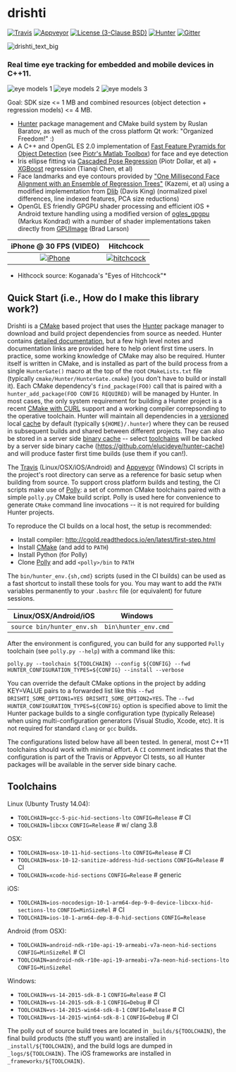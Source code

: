 # drishti

[![Travis][travis_shield]][travis_builds]
[![Appveyor][appveyor_shield]][appveyor_builds]
[![License (3-Clause BSD)][license_shield]][license_link]
[![Hunter][hunter_shield]][hunter_link]
[![Gitter][gitter_badge]][gitter_link]

[gitter_badge]: https://badges.gitter.im/elucideye/drishti.svg
[gitter_link]: https://gitter.im/elucideye/drishti?utm_source=badge&utm_medium=badge&utm_campaign=pr-badge&utm_content=badge

[hunter_shield]: https://img.shields.io/badge/hunter-v0.19.94-blue.svg
[hunter_link]: http://github.com/ruslo/hunter

[license_shield]: https://img.shields.io/badge/license-BSD%203--Clause-brightgreen.svg?style=flat-square
[license_link]: http://opensource.org/licenses/BSD-3-Clause

[travis_builds]: https://travis-ci.org/elucideye/drishti/builds
[travis_shield]: https://img.shields.io/travis/elucideye/drishti/master.svg?style=flat-square&label=Linux%20OSX%20Android%20iOS

[appveyor_builds]: https://ci.appveyor.com/project/headupinclouds/drishti
[appveyor_shield]: https://img.shields.io/appveyor/ci/headupinclouds/drishti.svg?style=flat-square&label=Windows 

![drishti_text_big](https://user-images.githubusercontent.com/554720/28922218-3a005f9c-7827-11e7-839c-ef3e9a282f70.png)

### Real time eye tracking for embedded and mobile devices in C++11.

![eye models 1](https://user-images.githubusercontent.com/554720/28920911-d836e56a-7821-11e7-8b41-bc338f100cc1.png)
![eye models 2](https://user-images.githubusercontent.com/554720/28920912-da9f3820-7821-11e7-848c-f526922e24ec.png)
![eye models 3](https://user-images.githubusercontent.com/554720/28920920-dcd8e708-7821-11e7-8fc2-b9f375a9a550.png)

Goal: SDK size <= 1 MB and combined resources (object detection + regression models) <= 4 MB.

* [Hunter](https://github.com/ruslo/hunter) package management and CMake build system by Ruslan Baratov, as well as much of the cross platform Qt work: "Organized Freedom!" :)
* A C++ and OpenGL ES 2.0 implementation of [Fast Feature Pyramids for Object Detection](https://pdollar.github.io/files/papers/DollarPAMI14pyramids.pdf) (see [Piotr's Matlab Toolbox](https://pdollar.github.io/toolbox)) for face and eye detection
* Iris ellipse fitting via [Cascaded Pose Regression](https://pdollar.github.io/files/papers/DollarCVPR10pose.pdf) (Piotr Dollar, et al) + [XGBoost](https://github.com/dmlc/xgboost) regression (Tianqi Chen, et al) 
* Face landmarks and eye contours provided by ["One Millisecond Face Alignment with an Ensemble of Regression Trees"](http://www.cv-foundation.org/openaccess/content_cvpr_2014/papers/Kazemi_One_Millisecond_Face_2014_CVPR_paper.pdf) (Kazemi, et al) using a modified implementation from [Dlib](https://github.com/davisking/dlib) (Davis King) (normalized pixel differences, line indexed features, PCA size reductions)
* OpenGL ES friendly GPGPU shader processing and efficient iOS + Android texture handling using a modified version of [ogles_gpgpu](https://github.com/hunter-packages/ogles_gpgpu) (Markus Kondrad) with a number of shader implementations taken directly from [GPUImage](https://github.com/BradLarson/GPUImage) (Brad Larson)

iPhone @ 30 FPS (VIDEO)                                        |  Hitchcock 
:-------------------------------------------------------------:|:-------------------------:
[![iPhone](https://goo.gl/1uLQ44)](https://vimeo.com/230351171)|[![hitchcock](https://goo.gl/rMzrBB)](https://vimeo.com/219386623)

* Hithcock source: Koganada's "Eyes of Hitchcock"*

## Quick Start (i.e., How do I make this library work?)

Drishti is a [CMake](https://github.com/kitware/CMake) based project that uses the [Hunter](https://github.com/ruslo/hunter) package manager to download and build project dependencies from source as needed.  Hunter contains [detailed documentation](https://docs.hunter.sh/en/latest), but a few high level notes and documentation links are provided here to help orient first time users.  In practice, some working knowledge of CMake may also be required.  Hunter itself is written in CMake, and is installed as part of the build process from a single `HunterGate()` macro at the top of the root `CMakeLists.txt` file (typically `cmake/Hunter/HunterGate.cmake`) (you don't have to build or install it).  Each CMake dependency's `find_package(FOO)` call that is paired with a `hunter_add_package(FOO CONFIG REQUIRED)` will be managed by Hunter.  In most cases, the only system requirement for building a Hunter project is a recent [CMake with CURL](https://docs.hunter.sh/en/latest/contributing.html#reporting-bugs) support and a working compiler correpsonding to the operative toolchain.  Hunter will maintain all dependencies in a [versioned](https://docs.hunter.sh/en/latest/overview/customization.html) local [cache](https://docs.hunter.sh/en/latest/overview/shareable.html) by default (typically `${HOME}/.hunter`) where they can be reused in subsequent builds and shared between different projects.  They can also be stored in a server side [binary cache](https://docs.hunter.sh/en/latest/overview/binaries.html) -- select [toolchains](#Toolchains) will be backed by a server side binary cache (https://github.com/elucideye/hunter-cache) and will produce faster first time builds (use them if you can!).

The [Travis](https://github.com/elucideye/drishti/blob/master/.travis.yml) (Linux/OSX/iOS/Android) and [Appveyor](https://github.com/elucideye/drishti/blob/master/appveyor.yml) (Windows) CI scripts in the project's root directory can serve as a reference for basic setup when building from source.  To support cross platform builds and testing, the CI scripts make use of [Polly](https://github.com/ruslo/polly): a set of common CMake toolchains paired with a simple `polly.py` CMake build script.  Polly is used here for convenience to generate `CMake` command line invocations -- it is not required for building Hunter projects.

To reproduce the CI builds on a local host, the setup is recommended:

* Install compiler: http://cgold.readthedocs.io/en/latest/first-step.html
* Install [CMake](https://github.com/kitware/CMake) (and add to `PATH`)
* Install Python (for Polly)
* Clone [Polly](https://github.com/ruslo/polly) and add `<polly>/bin` to `PATH`

The `bin/hunter_env.{sh,cmd}` scripts (used in the CI builds) can be used as a fast shortcut to install these tools for you.  You may want to add the `PATH` variables permanently to your `.bashrc` file (or equivalent) for future sessions.

| Linux/OSX/Android/iOS         | Windows                   |
|-------------------------------|---------------------------|
| `source bin/hunter_env.sh`    | `bin\hunter_env.cmd`      |


After the environment is configured, you can build for any supported `Polly` toolchain (see `polly.py --help`) with a command like this:

```
polly.py --toolchain ${TOOLCHAIN} --config ${CONFIG} --fwd HUNTER_CONFIGURATION_TYPES=${CONFIG} --install --verbose
```

You can override the default CMake options in the project by adding KEY=VALUE pairs to a forwarded list like this `--fwd DRISHTI_SOME_OPTION1=YES DRISHTI_SOME_OPTION2=YES`.  The `--fwd HUNTER_CONFIGURATION_TYPES=${CONFIG}` option is specified above to limit the Hunter package builds to a single configuration type (typically Release) when using multi-configuration generators (Visual Studio, Xcode, etc).  It is not required for standard `clang` or `gcc` builds.

The configurations listed below have all been tested.  In general, most C++11 toolchains should work with minimal effort.  A `CI` comment indicates that the configuration is part of the Travis or Appveyor CI tests, so all Hunter packages will be available in the server side binary cache.

## Toolchains 

Linux (Ubunty Trusty 14.04):
* `TOOLCHAIN=gcc-5-pic-hid-sections-lto` `CONFIG=Release` # CI
* `TOOLCHAIN=libcxx` `CONFIG=Release` # w/ clang 3.8

OSX:
* `TOOLCHAIN=osx-10-11-hid-sections-lto` `CONFIG=Release` # CI
* `TOOLCHAIN=osx-10-12-sanitize-address-hid-sections` `CONFIG=Release` # CI
* `TOOLCHAIN=xcode-hid-sections` `CONFIG=Release` # generic

iOS:
* `TOOLCHAIN=ios-nocodesign-10-1-arm64-dep-9-0-device-libcxx-hid-sections-lto` `CONFIG=MinSizeRel` # CI
* `TOOLCHAIN=ios-10-1-arm64-dep-8-0-hid-sections` `CONFIG=Release`

Android (from OSX):
* `TOOLCHAIN=android-ndk-r10e-api-19-armeabi-v7a-neon-hid-sections` `CONFIG=MinSizeRel` # CI
* `TOOLCHAIN=android-ndk-r10e-api-19-armeabi-v7a-neon-hid-sections-lto` `CONFIG=MinSizeRel`

Windows:
* `TOOLCHAIN=vs-14-2015-sdk-8-1` `CONFIG=Release` # CI
* `TOOLCHAIN=vs-14-2015-sdk-8-1` `CONFIG=Debug` # CI
* `TOOLCHAIN=vs-14-2015-win64-sdk-8-1` `CONFIG=Release` # CI
* `TOOLCHAIN=vs-14-2015-win64-sdk-8-1` `CONFIG=Debug` # CI

The polly out of source build trees are located in `_builds/${TOOLCHAIN}`, the final build products (the stuff you want) are installed in `_install/${TOOLCHAIN}`, and the build logs are dumped in `_logs/${TOOLCHAIN}`.  The iOS frameworks are installed in `_frameworks/${TOOLCHAIN}`. 

